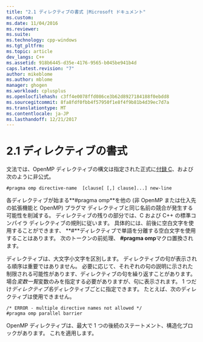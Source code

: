 ```yaml
---
title: "2.1 ディレクティブの書式 |Microsoft ドキュメント"
ms.custom: 
ms.date: 11/04/2016
ms.reviewer: 
ms.suite: 
ms.technology: cpp-windows
ms.tgt_pltfrm: 
ms.topic: article
dev_langs: C++
ms.assetid: 918b6445-d35e-4176-9565-b045be941b4d
caps.latest.revision: "7"
author: mikeblome
ms.author: mblome
manager: ghogen
ms.workload: cplusplus
ms.openlocfilehash: c3ff4e0078ffd086ce3b62d8927184188f0ebdd8
ms.sourcegitcommit: 8fa8fdf0fbb4f57950f1e8f4f9b81b4d39ec7d7a
ms.translationtype: MT
ms.contentlocale: ja-JP
ms.lasthandoff: 12/21/2017
---
```

# <a name="21-directive-format"></a>2.1 ディレクティブの書式
文法では、OpenMP ディレクティブの構文は指定された正式に[付録 C](../../parallel/openmp/c-openmp-c-and-cpp-grammar.md)、および次のように非公式。  
  
```  
#pragma omp directive-name  [clause[ [,] clause]...] new-line  
```  
  
 各ディレクティブが始まる**#pragma omp**を他の (非 OpenMP または仕入先の拡張機能と OpenMP) プラグマ ディレクティブと同じ名前の競合が発生する可能性を削減する。 ディレクティブの残りの部分では、C および C++ の標準コンパイラ ディレクティブの規則に従います。 具体的には、前後に空白文字を使用することができます、  **#**ディレクティブで単語を分離する空白文字を使用することはあります。 次のトークンの前処理、 **#pragma omp**マクロ置換されます。  
  
 ディレクティブは、大文字小文字を区別します。 ディレクティブの句が表示される順序は重要ではありません。 必要に応じて、それぞれの句の説明に示された制限される可能性があります、ディレクティブの句を繰り返すことがあります。 場合*変数一覧*変数のみを指定する必要がありますが、句に表示されます。 1 つだけ*ディレクティブ名*ディレクティブごとに指定できます。  たとえば、次のディレクティブは使用できません。  
  
```  
/* ERROR - multiple directive names not allowed */  
#pragma omp parallel barrier  
```  
  
 OpenMP ディレクティブは、最大で 1 つの後続のステートメント、構造化ブロックがあります。 これを適用します。